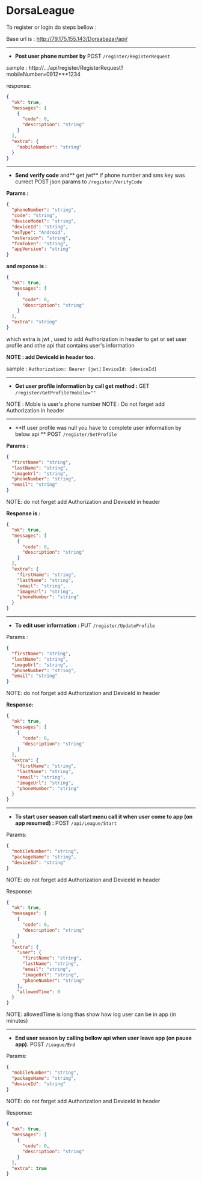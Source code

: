 # DorsaLeague

To register or login do steps bellow :

Base url is :
http://79.175.155.143/Dorsabazar/api/


------------


- **Post user phone number by** 
POST `/register/RegisterRequest`

sample :
http://.../api/register/RegisterRequest?mobileNumber=0912***1234

response:
```json
{
  "ok": true,
  "messages": [
    {
      "code": 0,
      "description": "string"
    }
  ],
  "extra": {
    "mobileNumber": "string"
  }
}
```

------------


- **Send verify code** and** get jwt** if phone number and sms key was currect
POST json params to `/register/VerifyCode`

**Params :**
```json
{
  "phoneNumber": "string",
  "code": "string",
  "deviceModel": "string",
  "deviceId": "string",
  "osType": "Android",
  "osVersion": "string",
  "fcmToken": "string",
  "appVersion": "string"
}
```

**and reponse is :**
```json
{
  "ok": true,
  "messages": [
    {
      "code": 0,
      "description": "string"
    }
  ],
  "extra": "string"
}
```
which extra is jwt , used to add  Authorization in header to get or set user profile and othe api that contains user's information

**NOTE : add DeviceId in header too.**

sample :
`Authorization: Bearer [jwt]`
`DeviceId: [deviceId]`


------------


- **Get user profile information by call get method :**
GET  `/register/GetProfile?mobile=""`

NOTE : Moble is user's phone number
NOTE : Do not forget add Authorization in header


------------


- **If user profile was null you have to complete user information by below api **
POST `/register/SetProfile`

**Params :**
```json
{
  "firstName": "string",
  "lastName": "string",
  "imageUrl": "string",
  "phoneNumber": "string",
  "email": "string"
}
```
NOTE: do not forget add Authorization and DeviceId in header

**Response is :**
```json
{
  "ok": true,
  "messages": [
    {
      "code": 0,
      "description": "string"
    }
  ],
  "extra": {
    "firstName": "string",
    "lastName": "string",
    "email": "string",
    "imageUrl": "string",
    "phoneNumber": "string"
  }
}
```

------------


- **To edit user information :**
PUT `/register/UpdateProfile`

Params :
```json
{
  "firstName": "string",
  "lastName": "string",
  "imageUrl": "string",
  "phoneNumber": "string",
  "email": "string"
}
```
NOTE: do not forget add Authorization and DeviceId in header

**Response:**
```json
{
  "ok": true,
  "messages": [
    {
      "code": 0,
      "description": "string"
    }
  ],
  "extra": {
    "firstName": "string",
    "lastName": "string",
    "email": "string",
    "imageUrl": "string",
    "phoneNumber": "string"
  }
}
```

------------


- **To start user season call start menu call it when user come to app (on app resumed) :**
POST `/api/League/Start`

Params:
```json
{
  "mobileNumber": "string",
  "packageName": "string",
  "deviceId": "string"
}
```
NOTE: do not forget add Authorization and DeviceId in header


Response:
```json
{
  "ok": true,
  "messages": [
    {
      "code": 0,
      "description": "string"
    }
  ],
  "extra": {
    "user": {
      "firstName": "string",
      "lastName": "string",
      "email": "string",
      "imageUrl": "string",
      "phoneNumber": "string"
    },
    "allowedTime": 0
  }
}
```
NOTE: allowedTime is long thas show how log user can be in app (in minutes)

------------


- **End user season by calling bellow api when user leave app (on pause app).**
POST `/League/End`

Params:
```json
{
  "mobileNumber": "string",
  "packageName": "string",
  "deviceId": "string"
}
```
NOTE: do not forget add Authorization and DeviceId in header


Response:
```json
{
  "ok": true,
  "messages": [
    {
      "code": 0,
      "description": "string"
    }
  ],
  "extra": true
}
```
